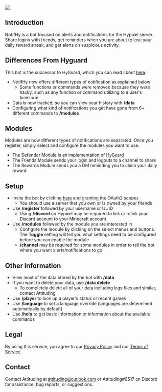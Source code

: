 [![](https://i.imgur.com/tltt0Si.png)](https://youtu.be/gTpecimtHZw, "Trailer")

## Introduction
NotifHy is a bot focused on alerts and notifications for the Hypixel server. Share logins with friends, get reminders when you are about to lose your daily reward streak, and get alerts on suspicious activity.

## Differences From Hyguard
This bot is the successor to HyGuard, which you can read about [here](https://hypixel.net/threads/discord-bot-hyguard-a-bot-that-monitors-your-account-24-7.4368395/ "Hypixel Forums").
- NotifHy now offers different types of notification as explained below
  - Some functions or commands were removed because they were hacky, such as any function or command utilizing to a user's timezone
- Data is now tracked, so you can view your history with **/data**
- Configuring what kind of notifications you get have gone from 6+ different commands to **/modules**

## Modules
Modules are how different types of notifications are separated. Once you register, simply select and configure the modules you want to use.
- The Defender Module is an implementation of [HyGuard](https://hypixel.net/threads/discord-bot-hyguard-a-bot-that-monitors-your-account-24-7.4368395/ "Hypixel Forums")
- The Friends Module sends your login and logouts to a channel to share
- The Rewards Module sends you a DM reminding you to claim your daily reward

## Setup
 - Invite the bot by clicking [here](https://attituding.github.io/NotifHy/invite/ "Invite") and granting the OAuth2 scopes
   - You should use a server that you own or is owned by your friends
 - Use **/register** followed by your username or UUID
   - Using **/discord** on Hypixel may be required to link or relink your Discord account to your Minecraft account
 - Use **/modules** followed by the module you are interested in
   - Configure the module by clicking on the select menus and buttons. The **Toggle** setting will tell you what settings need to be configured before you can enable the module
   - **/channel** may be required for some modules in order to tell the bot where you want alerts/notifications to go

## Other Information
 - View most of the data stored by the bot with **/data**
 - If you want to delete your data, use **/data delete**
   - To completely delete all of your data including logs files and similar, contact Attituding
 - Use **/player** to look up a player's status or recent games
 - Use **/language** to set a language override (languages are determined automatically by default)
 - Use **/help** to get basic information or information about the available commands

## Legal
By using this service, you agree to our [Privacy Policy](https://attituding.github.io/NotifHy/privacy/ "Privacy Policy") and our [Terms of Service](https://attituding.github.io/NotifHy/tos/ "Terms of Service").

## Contact
Contact Attituding at [attituding@outlook.com](mailto:attituding@outlook.com "attituding@outlook.com") or Attituding#6517 on Discord for assistance, bug reports, or suggestions.